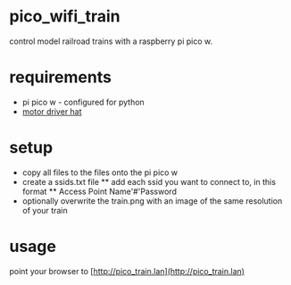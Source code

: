 # pico_wifi_train
control model railroad trains with a raspberry pi pico w.

# requirements
* pi pico w - configured for python
* [motor driver hat](https://www.pishop.us/product/pico-motor-driver-hat)

# setup
* copy all files to the files onto the pi pico w
* create a ssids.txt file
** add each ssid you want to connect to, in this format
** Access Point Name'#'Password
* optionally overwrite the train.png with an image of the same resolution of your train

# usage
point your browser to [http://pico_train.lan](http://pico_train.lan)

